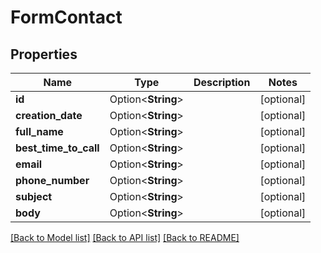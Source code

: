 # FormContact

## Properties

Name | Type | Description | Notes
------------ | ------------- | ------------- | -------------
**id** | Option<**String**> |  | [optional]
**creation_date** | Option<**String**> |  | [optional]
**full_name** | Option<**String**> |  | [optional]
**best_time_to_call** | Option<**String**> |  | [optional]
**email** | Option<**String**> |  | [optional]
**phone_number** | Option<**String**> |  | [optional]
**subject** | Option<**String**> |  | [optional]
**body** | Option<**String**> |  | [optional]

[[Back to Model list]](../README.md#documentation-for-models) [[Back to API list]](../README.md#documentation-for-api-endpoints) [[Back to README]](../README.md)


